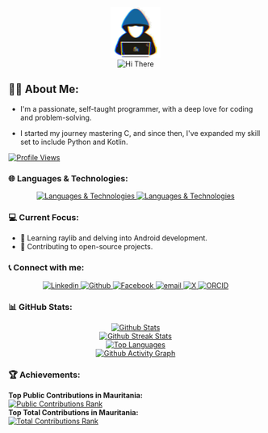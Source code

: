 <!--
**OussamaTeyib/OussamaTeyib** is a ✨ _special_ ✨ repository because its `README.md` (this file) appears on your GitHub profile.
-->
<div align="center" >
  <img src="https://github.com/OussamaTeyib/OussamaTeyib/blob/main/assets/about_me.gif?raw=true" width=100px alt="About Me" />
  <br>
  <img src="https://readme-typing-svg.herokuapp.com/?font=Righteous&size=35&center=true&vCenter=true&width=500&height=70&duration=4000&lines=Hi+There!+👋;" alt="Hi There" />
</div>

## 🙋🏻 About Me:

- I'm a passionate, self-taught programmer, with a deep love for coding and problem-solving.

- I started my journey mastering C, and since then, I've expanded my skill set to include Python and Kotlin.

<a href="https://github.com/antonkomarev/github-profile-views-counter">
  <img src="https://komarev.com/ghpvc/?username=OussamaTeyib&style=for-the-badge" alt="Profile Views" />
</a>

### 🌐 Languages & Technologies:

<div align="center">
  <a href="https://github.com/ixrzr/skills-icons">
    <img src="https://skills-icons.vercel.app/api/icons?i=c,python,kotlin,matlab,html,css,markdown" alt="Languages & Technologies" />
    <img src="https://skills-icons.vercel.app/api/icons?i=raylib,box2d,cmake,git,github,arduino" alt="Languages & Technologies" />
  </a>
</div>
  
### 💻 Current Focus:

- 📱 Learning raylib and delving into Android development.
- 🎯 Contributing to open-source projects.

### 📞 Connect with me:

<div align="center">
  <a href="https://linkedin.com/in/OussamaTeyib">
    <img alt="Linkedin" title="Linkedin" src="https://img.shields.io/badge/LinkedIn-0077B5?style=for-the-badge&logo=linkedin&logoColor=white">
  </a>
  <a href="https://github.com/OussamaTeyib">
    <img alt="Github" title="Github" src="https://img.shields.io/badge/GitHub-181717?style=for-the-badge&logo=github&logoColor=white">
  </a>
  <a href="https://facebook.com/OussamaTeyib">
    <img alt="Facebook" title="Facebook" src="https://img.shields.io/badge/Facebook-1877F2?style=for-the-badge&logo=facebook&logoColor=white">
  </a>
  <a href="mailto:oussama.teyib@gmail.com">
    <img alt="email" title="email" src="https://img.shields.io/badge/Gmail-EA4335?style=for-the-badge&logo=gmail&logoColor=white">
  </a>
  <a href="http://X.com/OussamaTeyib">
    <img alt="X" title="X" src="https://img.shields.io/badge/X-000000?style=for-the-badge&logo=x&logoColor=white">
  </a>
  <a href="https://orcid.org/0009-0008-0248-1545">
    <img alt="ORCID" title="ORCID" src="https://img.shields.io/badge/ORCID-A6CE39?style=for-the-badge&logo=orcid&logoColor=white">
  </a>
</div>

### 📊 GitHub Stats:
<!--
To include private stats (especially detailed stats) and to improve perfromance, it is recommended to deploy your own instances.
For Streak Stats and Activity Graph, private stats are shown by default (without own deployment) if "Private contributions" in "Contribution settings" is turned on.
-->
<div align="center">
  <a href="https://github.com/anuraghazra/github-readme-stats">
    <img height=130 src="https://github-readme-stats-oussamateyib.vercel.app/api?username=OussamaTeyib&show_icons=true&layout=compact&theme=tokyonight" alt="Github Stats" />
  </a>
  <br>
  <a href="https://github.com/DenverCoder1/github-readme-streak-stats">
    <img height=130 src="https://github-readme-streak-stats-oussamateyib.vercel.app/?user=OussamaTeyib&&theme=tokyonight" alt="Github Streak Stats" />
  </a>
  <br>
  <a href="https://github.com/anuraghazra/github-readme-stats">
    <img height=140 src="https://github-readme-stats-oussamateyib.vercel.app/api/top-langs?username=OussamaTeyib&show_icons=true&layout=compact&theme=tokyonight" alt="Top Languages" />
  </a>
  <br>
  <a href="https://github.com/ashutosh00710/github-readme-activity-graph">
    <img height=140 src="https://github-readme-activity-graph-oussamateyib.vercel.app/graph?username=OussamaTeyib&area=true&theme=tokyo-night" alt="Github Activity Graph" />
  </a>
</div>

### 🏆 Achievements:
<div align="left">
  <strong>Top Public Contributions in Mauritania:</strong>
  <br>
  <a href="https://committers.top/mauritania_public">
    <img src="https://user-badge.committers.top/mauritania_public/OussamaTeyib.svg" alt="Public Contributions Rank" >
  </a>
  <br>
  <strong>Top Total Contributions in Mauritania:</strong>
  <br>
  <a href="https://committers.top/mauritania_private">
    <img src="https://user-badge.committers.top/mauritania_private/OussamaTeyib.svg" alt="Total Contributions Rank" >
  </a>
</div>
